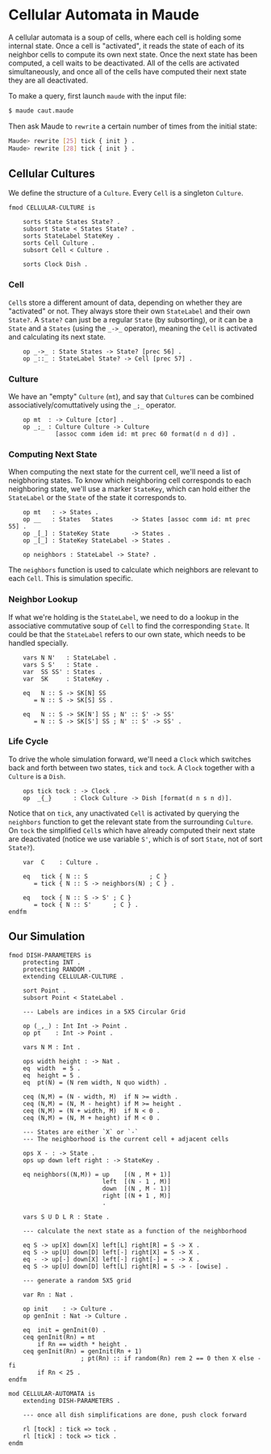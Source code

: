 Cellular Automata in Maude
==========================

A cellular automata is a soup of cells, where each cell is holding some internal
state. Once a cell is "activated", it reads the state of each of its neighbor
cells to compute its own next state. Once the next state has been computed, a
cell waits to be deactivated. All of the cells are activated simultaneously, and
once all of the cells have computed their next state they are all deactivated.

To make a query, first launch `maude` with the input file:

```sh
$ maude caut.maude
```

Then ask Maude to `rewrite` a certain number of times from the initial state:

```sh
Maude> rewrite [25] tick { init } .
Maude> rewrite [28] tick { init } .
```


Cellular Cultures
-----------------

We define the structure of a `Culture`. Every `Cell` is a singleton `Culture`.

```maude
fmod CELLULAR-CULTURE is

    sorts State States State? .
    subsort State < States State? .
    sorts StateLabel StateKey .
    sorts Cell Culture .
    subsort Cell < Culture .

    sorts Clock Dish .
```

### Cell

`Cell`s store a different amount of data, depending on whether they are
"activated" or not. They always store their own `StateLabel` and their own
`State?`. A `State?` can just be a regular `State` (by subsorting), or it can be
a `State` and a `States` (using the `_->_` operator), meaning the `Cell` is
activated and calculating its next state.

```maude
    op _->_ : State States -> State? [prec 56] .
    op _::_ : StateLabel State? -> Cell [prec 57] .
```

### Culture

We have an "empty" `Culture` (`mt`), and say that `Culture`s can be combined
associatively/comuttatively using the `_;_` operator.

```maude
    op mt  : -> Culture [ctor] .
    op _;_ : Culture Culture -> Culture
             [assoc comm idem id: mt prec 60 format(d n d d)] .
```

### Computing Next State

When computing the next state for the current cell, we'll need a list of
neigbhoring states. To know which neighboring cell corresponds to each
neighboring state, we'll use a marker `StateKey`, which can hold either the
`StateLabel` or the `State` of the state it corresponds to.

```maude
    op mt   : -> States .
    op __   : States   States     -> States [assoc comm id: mt prec 55] .
    op _[_] : StateKey State      -> States .
    op _[_] : StateKey StateLabel -> States .

    op neighbors : StateLabel -> State? .
```

The `neighbors` function is used to calculate which neighbors are relevant to
each `Cell`. This is simulation specific.

### Neighbor Lookup

If what we're holding is the `StateLabel`, we need to do a lookup in the
associative commutative soup of `Cell` to find the corresponding `State`. It
could be that the `StateLabel` refers to our own state, which needs to be
handled specially.

```maude
    vars N N'   : StateLabel .
    vars S S'   : State .
    var  SS SS' : States .
    var  SK     : StateKey .

    eq   N :: S -> SK[N] SS
       = N :: S -> SK[S] SS .

    eq   N :: S -> SK[N'] SS ; N' :: S' -> SS'
       = N :: S -> SK[S'] SS ; N' :: S' -> SS' .
```

### Life Cycle

To drive the whole simulation forward, we'll need a `Clock` which switches back
and forth between two states, `tick` and `tock`. A `Clock` together with a
`Culture` is a `Dish`.

```maude
    ops tick tock : -> Clock .
    op  _{_}      : Clock Culture -> Dish [format(d n s n d)].
```

Notice that on `tick`, any unactivated `Cell` is activated by querying the
`neighbors` function to get the relevant state from the surrounding `Culture`.
On `tock` the simplified `Cell`s which have already computed their next state
are deactivated (notice we use variable `S'`, which is of sort `State`, not of
sort `State?`).

```maude
    var  C    : Culture .

    eq   tick { N :: S                 ; C }
       = tick { N :: S -> neighbors(N) ; C } .

    eq   tock { N :: S -> S' ; C }
       = tock { N :: S'      ; C } .
endfm
```

Our Simulation
--------------

```maude
fmod DISH-PARAMETERS is
    protecting INT .
    protecting RANDOM .
    extending CELLULAR-CULTURE .

    sort Point .
    subsort Point < StateLabel .

    --- Labels are indices in a 5X5 Circular Grid

    op (_,_) : Int Int -> Point .
    op pt    : Int -> Point .

    vars N M : Int .

    ops width height : -> Nat .
    eq  width  = 5 .
    eq  height = 5 .
    eq  pt(N) = (N rem width, N quo width) .

    ceq (N,M) = (N - width, M)  if N >= width .
    ceq (N,M) = (N, M - height) if M >= height .
    ceq (N,M) = (N + width, M)  if N < 0 .
    ceq (N,M) = (N, M + height) if M < 0 .

    --- States are either `X` or `-`
    --- The neighborhood is the current cell + adjacent cells

    ops X - : -> State .
    ops up down left right : -> StateKey .

    eq neighbors((N,M)) = up    [(N , M + 1)]
                          left  [(N - 1 , M)]
                          down  [(N , M - 1)]
                          right [(N + 1 , M)]
                          .

    vars S U D L R : State .

    --- calculate the next state as a function of the neighborhood

    eq S -> up[X] down[X] left[L] right[R] = S -> X .
    eq S -> up[U] down[D] left[-] right[X] = S -> X .
    eq - -> up[-] down[X] left[-] right[-] = - -> X .
    eq S -> up[U] down[D] left[L] right[R] = S -> - [owise] .

    --- generate a random 5X5 grid

    var Rn : Nat .

    op init    : -> Culture .
    op genInit : Nat -> Culture .

    eq  init = genInit(0) .
    ceq genInit(Rn) = mt
        if Rn == width * height .
    ceq genInit(Rn) = genInit(Rn + 1)
                    ; pt(Rn) :: if random(Rn) rem 2 == 0 then X else - fi
        if Rn < 25 .
endfm
```

```maude
mod CELLULAR-AUTOMATA is
    extending DISH-PARAMETERS .

    --- once all dish simplifications are done, push clock forward

    rl [tock] : tick => tock .
    rl [tick] : tock => tick .
endm
```
